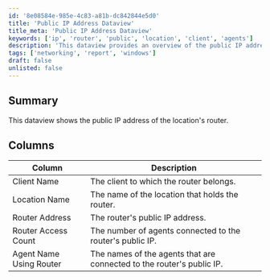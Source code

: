 ```yaml
---
id: '8e08584e-985e-4c83-a81b-dc842844e5d0'
title: 'Public IP Address Dataview'
title_meta: 'Public IP Address Dataview'
keywords: ['ip', 'router', 'public', 'location', 'client', 'agents']
description: 'This dataview provides an overview of the public IP address associated with the location router, including details about the client, location, router access count, and connected agents.'
tags: ['networking', 'report', 'windows']
draft: false
unlisted: false
---
```


## Summary

This dataview shows the public IP address of the location's router.

## Columns

| Column                       | Description                                         |
|------------------------------|-----------------------------------------------------|
| Client Name                  | The client to which the router belongs.             |
| Location Name                | The name of the location that holds the router.     |
| Router Address               | The router's public IP address.                     |
| Router Access Count          | The number of agents connected to the router's public IP. |
| Agent Name Using Router      | The names of the agents that are connected to the router's public IP. |
